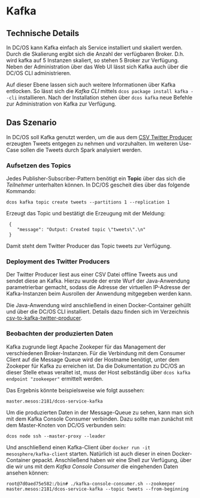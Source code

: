 # Kafka

## Technische Details
In DC/OS kann Kafka einfach als Service installiert und skaliert werden. Durch die Skalierung ergibt sich die Anzahl der verfügbaren Broker. D.h. wird kafka auf 5 Instanzen skaliert, so stehen 5 Broker zur Verfügung. Neben der Administration über das Web UI lässt sich Kafka auch über die DC/OS CLI administrieren.

Auf dieser Ebene lassen sich auch weitere Informationen über Kafka entlocken. So lässt sich die _Kafka CLI_ mittels `dcos package install kafka --cli` installieren. Nach der Installation stehen über `dcos kafka` neue Befehle zur Administration von Kafka zur Verfügung.

## Das Szenario
In DC/OS soll Kafka genutzt werden, um die aus dem [CSV Twitter Producer](csv-to-kafka-twitter-producer) erzeugten Tweets entgegen zu nehmen und vorzuhalten. Im weiteren Use-Case sollen die Tweets durch Spark analysiert werden.

### Aufsetzen des Topics
Jedes Publisher-Subscriber-Pattern benötigt ein **Topic** über das sich die _Teilnehmer_ unterhalten können. In DC/OS gescheit dies über das folgende Kommando:

```
dcos kafka topic create tweets --partitions 1 --replication 1
```

Erzeugt das Topic und bestätigt die Erzeugung mit der Meldung:

```
 {
    "message": "Output: Created topic \"tweets\".\n"
 }
```

Damit steht dem Twitter Producer das Topic tweets zur Verfügung.

### Deployment des Twitter Producers
Der Twitter Producer liest aus einer CSV Datei offline Tweets aus und sendet diese an Kafka. Hierzu wurde der erste Wurf der Java-Anwendung parametrierbar gemacht, sodass die Adresse der virtuellen IP-Adresse der Kafka-Instanzen beim Ausrollen der Anwendung mitgegeben werden kann.

Die Java-Anwendung wird anschließend in einen Docker-Container gehüllt und über die DC/OS CLI installiert. Details dazu finden sich im Verzeichnis [csv-to-kafka-twitter-producer](../csv-to-kafka-twitter-producer).

### Beobachten der produzierten Daten
Kafka zugrunde liegt Apache Zookeper für das Management der verschiedenen Broker-Instanzen. Für die Verbindung mit dem Consumer Client auf die Message Queue wird der Hostname benötigt, unter dem Zookeper für Kafka zu erreichen ist. Da die Dokumentation zu DC/OS an dieser Stelle etwas veraltet ist, muss der Host selbständig über `dcos kafka endpoint "zookeeper"` ermittelt werden.

Das Ergebnis könnte beispielsweise wie folgt aussehen:

```
master.mesos:2181/dcos-service-kafka
```

Um die produzierten Daten in der Message-Queue zu sehen, kann man sich mit dem Kafka Console Consumer verbinden. Dazu sollte man zunächst mit dem Master-Knoten von DC/OS verbunden sein:

```
dcos node ssh --master-proxy --leader
```

Und anschließend einen Kafka-Client über `docker run -it mesosphere/kafka-client` starten. Natürlich ist auch dieser in einen Docker-Container gepackt. Anschließend haben wir eine Shell zur Verfügung, über die wir uns mit dem _Kafka Console Consumer_ die eingehenden Daten ansehen können:

```
root@7d0aed75e582:/bin# ./kafka-console-consumer.sh --zookeeper master.mesos:2181/dcos-service-kafka --topic tweets --from-beginning
```
 
